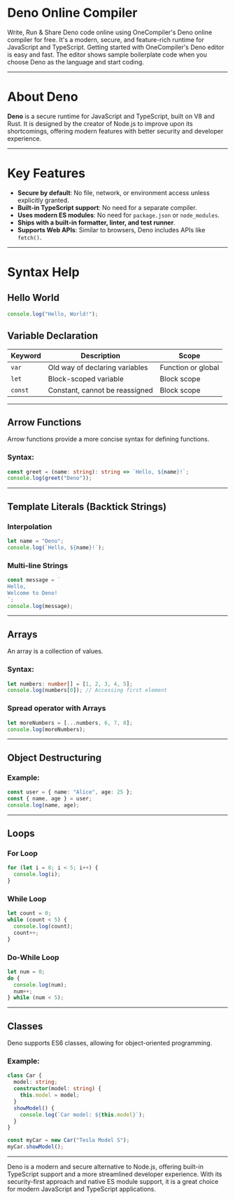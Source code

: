 # **Deno Online Compiler**  

Write, Run & Share Deno code online using OneCompiler's Deno online compiler for free. It's a modern, secure, and feature-rich runtime for JavaScript and TypeScript. Getting started with OneCompiler's Deno editor is easy and fast. The editor shows sample boilerplate code when you choose Deno as the language and start coding.  

---

# **About Deno**  

**Deno** is a secure runtime for JavaScript and TypeScript, built on V8 and Rust. It is designed by the creator of Node.js to improve upon its shortcomings, offering modern features with better security and developer experience.

---

# **Key Features**  

- **Secure by default**: No file, network, or environment access unless explicitly granted.  
- **Built-in TypeScript support**: No need for a separate compiler.  
- **Uses modern ES modules**: No need for `package.json` or `node_modules`.  
- **Ships with a built-in formatter, linter, and test runner**.  
- **Supports Web APIs**: Similar to browsers, Deno includes APIs like `fetch()`.  

---

# **Syntax Help**  

## **Hello World**
```typescript
console.log("Hello, World!");
```

## **Variable Declaration**  

| Keyword  | Description                                     | Scope                 |
|----------|---------------------------------|----------------------|
| `var`    | Old way of declaring variables  | Function or global   |
| `let`    | Block-scoped variable           | Block scope         |
| `const`  | Constant, cannot be reassigned  | Block scope         |

---

## **Arrow Functions**  
Arrow functions provide a more concise syntax for defining functions.

### **Syntax:**
```typescript
const greet = (name: string): string => `Hello, ${name}!`;
console.log(greet("Deno"));
```

---

## **Template Literals (Backtick Strings)**  

### **Interpolation**
```typescript
let name = "Deno";
console.log(`Hello, ${name}!`);
```

### **Multi-line Strings**
```typescript
const message = `
Hello,
Welcome to Deno!
`;
console.log(message);
```

---

## **Arrays**  

An array is a collection of values.  

### **Syntax:**
```typescript
let numbers: number[] = [1, 2, 3, 4, 5];
console.log(numbers[0]); // Accessing first element
```

### **Spread operator with Arrays**
```typescript
let moreNumbers = [...numbers, 6, 7, 8];
console.log(moreNumbers);
```

---

## **Object Destructuring**  

### **Example:**
```typescript
const user = { name: "Alice", age: 25 };
const { name, age } = user;
console.log(name, age);
```

---

## **Loops**  

### **For Loop**
```typescript
for (let i = 0; i < 5; i++) {
  console.log(i);
}
```

### **While Loop**
```typescript
let count = 0;
while (count < 5) {
  console.log(count);
  count++;
}
```

### **Do-While Loop**
```typescript
let num = 0;
do {
  console.log(num);
  num++;
} while (num < 5);
```

---

## **Classes**  

Deno supports ES6 classes, allowing for object-oriented programming.

### **Example:**
```typescript
class Car {
  model: string;
  constructor(model: string) {
    this.model = model;
  }
  showModel() {
    console.log(`Car model: ${this.model}`);
  }
}

const myCar = new Car("Tesla Model S");
myCar.showModel();
```

---

Deno is a modern and secure alternative to Node.js, offering built-in TypeScript support and a more streamlined developer experience. With its security-first approach and native ES module support, it is a great choice for modern JavaScript and TypeScript applications.


